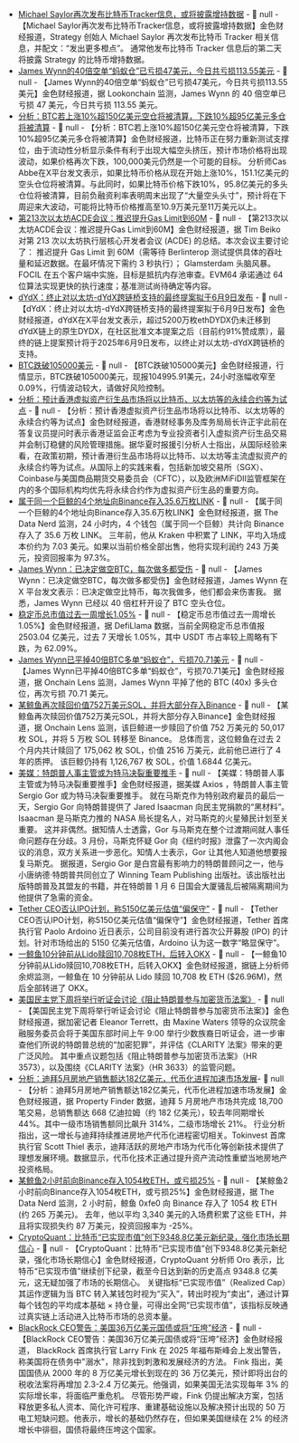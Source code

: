 - [Michael Saylor再次发布比特币Tracker信息，或将披露增持数据]() - 📰 null - 【Michael Saylor再次发布比特币Tracker信息，或将披露增持数据】金色财经报道，Strategy 创始人 Michael Saylor 再次发布比特币 Tracker 相关信息，并配文：“发出更多橙点”。 
通常他发布比特币 Tracker 信息后的第二天将披露 Strategy 的比特币增持数据。
- [James Wynn的40倍空单“蚂蚁仓”已亏损47美元，今日共亏损113.55美元](https://x.com/lookonchain/status/1931672924643369419) - 📰 null - 【James Wynn的40倍空单“蚂蚁仓”已亏损47美元，今日共亏损113.55美元】金色财经报道，据 Lookonchain 监测，James Wynn 的 40 倍空单已亏损 47 美元，今日共亏损 113.55 美元。
- [分析：BTC若上涨10%超150亿美元空仓将被清算，下跌10%超95亿美元多仓将被清算](https://cointelegraph.com/news/bitcoin-can-liquidate-15b-shorts-10-btc-price-uptick-data) - 📰 null - 【分析：BTC若上涨10%超150亿美元空仓将被清算，下跌10%超95亿美元多仓将被清算】金色财经报道，比特币正在努力重新测试支撑位，由于流动性分析显示条件有利于出现大幅空头挤压，预计市场价格将出现波动，如果价格再次下跌，100,000美元仍然是一个可能的目标。 
分析师Cas Abbe在X平台发文表示，如果比特币价格从现在开始上涨10%，151.1亿美元的空头仓位将被清算。与此同时，如果比特币价格下跌10%，95.8亿美元的多头仓位将被清算，目前负融资利率表明周末出现了“大量空头头寸”，预计将在下周迎来大波动，可能将比特币价格推高至10.9万美元至11万美元以上。
- [第213次以太坊ACDE会议：推迟提升Gas Limit到60M](https://ethereum-magicians.org/t/all-core-devs-execution-acde-213-june-5-2025/24414/5) - 📰 null - 【第213次以太坊ACDE会议：推迟提升Gas Limit到60M】金色财经报道，据 Tim Beiko 对第 213 次以太坊执行层核心开发者会议 (ACDE) 的总结。本次会议主要讨论了： 
推迟提升 Gas Limit 到 60M（需等待 Berlinterop 测试提供具体的吞吐量和延迟数据。在最坏情况下需约 3 秒执行）； 
Glamsterdam 头脑风暴。FOCIL 在五个客户端中实施，目标是抵抗内存池审查。EVM64 承诺通过 64 位算法实现更快的执行速度；基准测试尚待确定等内容。
- [dYdX：终止对以太坊-dYdX跨链桥支持的最终提案拟于6月9日发布](https://x.com/dYdX/status/1931652690762731660) - 📰 null - 【dYdX：终止对以太坊-dYdX跨链桥支持的最终提案拟于6月9日发布】金色财经报道，dYdX在X平台发文表示，超过5200万枚ethDYDX仍未迁移到dYdX链上的原生DYDX，在社区批准文本提案之后（目前约91%赞成票），最终的链上提案预计将于2025年6月9日发布，以终止对以太坊-dYdX跨链桥的支持。
- [BTC跌破105000美元]() - 📰 null - 【BTC跌破105000美元】金色财经报道，行情显示，BTC跌破105000美元，现报104995.91美元，24小时涨幅收窄至0.09%，行情波动较大，请做好风险控制。
- [分析：预计香港虚拟资产衍生品市场将以比特币、以太坊等的永续合约等为试点](https://www.chinatimes.net.cn/article/145579.html) - 📰 null - 【分析：预计香港虚拟资产衍生品市场将以比特币、以太坊等的永续合约等为试点】金色财经报道，香港财经事务及库务局局长许正宇此前在答复议员提问时表示香港证监会正考虑为专业投资者引入虚拟资产衍生品交易并会制订稳健的风险管理措施。据华夏时报援引分析人士指出，从国际经验来看，在政策初期，预计香港衍生品市场将以比特币、以太坊等主流虚拟资产的永续合约等为试点。从国际上的实践来看，包括新加坡交易所（SGX）、Coinbase与美国商品期货交易委员会（CFTC），以及欧洲MiFiDII监管框架在内的多个国际机构均优先将永续合约作为虚拟资产衍生品的重要方向。
- [属于同一个巨鲸的4个地址向Binance存入35.6万枚LINK](https://x.com/OnchainDataNerd/status/1931651182948385268) - 📰 null - 【属于同一个巨鲸的4个地址向Binance存入35.6万枚LINK】金色财经报道，据 The Data Nerd 监测，24 小时内，4 个钱包（属于同一个巨鲸）共计向 Binance 存入了 35.6 万枚 LINK。 
三年前，他从 Kraken 中积累了 LINK，平均入场成本价约为 7.03 美元。如果以当前价格全部出售，他将实现利润约 243 万美元，投资回报率为 97.3%。
- [James Wynn：已决定做空BTC，每次做多都受伤](https://x.com/JamesWynnReal/status/1931645313883742215) - 📰 null - 【James Wynn：已决定做空BTC，每次做多都受伤】金色财经报道，James Wynn 在 X 平台发文表示：已决定做空比特币，每次我做多，他们都会来伤害我。 
据悉，James Wynn 已经以 40 倍杠杆开设了 BTC 空头仓位。
- [稳定币总市值过去一周增长1.05%](https://defillama.com/stablecoins) - 📰 null - 【稳定币总市值过去一周增长1.05%】金色财经报道，据 DefiLlama 数据，当前全网稳定币总市值报 2503.04 亿美元，过去 7 天增长 1.05%，其中 USDT 市占率较上周略有下跌，为 62.09%。
- [James Wynn已平掉40倍BTC多单“蚂蚁仓”，亏损70.71美元](https://x.com/OnchainLens/status/1931645767158210895) - 📰 null - 【James Wynn已平掉40倍BTC多单“蚂蚁仓”，亏损70.71美元】金色财经报道，据 Onchain Lens 监测，James Wynn 平掉了他的 BTC (40x) 多头仓位，再次亏损 70.71 美元。
- [某鲸鱼再次赎回价值752万美元SOL，并将大部分存入Binance](https://x.com/OnchainLens/status/1931640001726759418) - 📰 null - 【某鲸鱼再次赎回价值752万美元SOL，并将大部分存入Binance】金色财经报道，据 Onchain Lens 监测，该巨鲸进一步赎回了价值 752 万美元的 50,017 枚 SOL，并将 5 万枚 SOL 转移至 Binance。 
总体而言，这位鲸鱼在过去 2 个月内共计赎回了 175,062 枚 SOL，价值 2516 万美元，此前他已进行了 4 年的质押。 
该巨鲸仍持有 1,126,767 枚 SOL，价值 1.6844 亿美元。
- [美媒：特朗普人事主管或为特马决裂重要推手](https://www.axios.com/2025/06/06/trump-musk-feud-nasa-white-house-aide) - 📰 null - 【美媒：特朗普人事主管或为特马决裂重要推手】金色财经报道，据美媒 Axios ，特朗普人事主管 Sergio Gor 或为特马决裂重要推手。 
就在马斯克作为特别政府雇员的最后一天，Sergio Gor 向特朗普提供了 Jared Isaacman 向民主党捐款的“黑材料”。Isaacman 是马斯克力推的 NASA 局长提名人，对马斯克的火星殖民计划至关重要。 
这并非偶然。据知情人士透露，Gor 与马斯克在整个过渡期间就人事任命问题存在分歧。3 月份，马斯克怀疑 Gor 向《纽约时报》泄露了一次内阁会议的消息，双方关系进一步恶化。知情人士表示，Gor 让其他人知道他想要报复马斯克。 
据报道，Sergio Gor 是白宫最有影响力的特朗普顾问之一，他与小唐纳德·特朗普共同创立了 Winning Team Publishing 出版社。该出版社出版特朗普及其盟友的书籍，并在特朗普 1 月 6 日国会大厦骚乱后被隔离期间为他提供了急需的资金。
- [​​Tether CEO否认IPO计划，称5150亿美元估值“偏保守”](https://x.com/Cointelegraph/status/1931637393569849570) - 📰 null - 【​​Tether CEO否认IPO计划，称5150亿美元估值“偏保守”】金色财经报道，Tether 首席执行官 Paolo Ardoino 近日表示，公司目前没有进行首次公开募股 (IPO) 的计划。针对市场给出的 5150 亿美元估值，Ardoino 认为这一数字“略显保守”。
- [一鲸鱼10分钟前从Lido赎回10,708枚ETH，后转入OKX](https://x.com/EmberCN/status/1931635270832783804) - 📰 null - 【一鲸鱼10分钟前从Lido赎回10,708枚ETH，后转入OKX】金色财经报道，据链上分析师余烬监测，一鲸鱼在 10 分钟前从 Lido 赎回 10,708 枚 ETH ($26.96M)，然后全部转进了 OKX。
- [美国民主党下周将举行听证会讨论《阻止特朗普参与加密货币法案》](https://www.cryptoinamerica.com/p/house-prepares-clarity-act-markup) - 📰 null - 【美国民主党下周将举行听证会讨论《阻止特朗普参与加密货币法案》】金色财经报道，据加密记者 Eleanor Terrett，由 Maxine Waters 领导的众议院金融服务委员会将于美国东部时间上午 9:00 举行少数族裔日听证会，进一步审查他们所说的特朗普总统的“加密犯罪”，并评估《CLARITY 法案》带来的更广泛风险。 
其中重点议题包括《阻止特朗普参与加密货币法案》（HR 3573），以及围绕《CLARITY 法案》（HR 3633）的监管问题。
- [分析：迪拜5月房地产销售额达182亿美元，代币化进程加速市场发展​](https://cointelegraph.com/news/dubai-real-estate-sales-tokenization-boom-may-2025) - 📰 null - 【分析：迪拜5月房地产销售额达182亿美元，代币化进程加速市场发展​】金色财经报道，据  Property Finder 数据，迪拜 5 月房地产市场共完成 18,700 笔交易，总销售额达 668 亿迪拉姆（约 182 亿美元），较去年同期增长 44%。其中一级市场销售额同比飙升 314%，二级市场增长 21%。 
行业分析指出，这一增长与迪拜持续推进房地产代币化进程密切相关。Tokinvest 首席执行官 Scott Thiel 表示，迪拜活跃的房地产市场为代币化等创新技术提供了理想发展环境。数据显示，代币化技术正通过提升资产流动性重塑当地房地产投资格局。
- [某鲸鱼2小时前向Binance存入1054枚ETH，或亏损25%](https://x.com/OnchainDataNerd/status/1931629406793199904) - 📰 null - 【某鲸鱼2小时前向Binance存入1054枚ETH，或亏损25%】金色财经报道，据 The Data Nerd 监测，2 小时前，鲸鱼 0xfe0 向 Binance 存入了 1054 枚 ETH (约 265 万美元)。 
去年，他以平均 3,340 美元的入场费积累了这些 ETH，并且将实现损失约 87 万美元，投资回报率为 -25%。
- [CryptoQuant：比特币“已实现市值”创下9348.8亿美元新纪录，强化市场长期信心](https://x.com/cryptoquant_com/status/1931628130382356902) - 📰 null - 【CryptoQuant：比特币“已实现市值”创下9348.8亿美元新纪录，强化市场长期信心】金色财经报道，CryptoQuant 分析师 Oro 表示，比特币“已实现市值”继续创下纪录，截至今日达到新的历史高点 9348.8 亿美元，这无疑加强了市场的长期信心。 
关键指标“已实现市值”（Realized Cap）其运作逻辑为当 BTC 转入某钱包时视为“买入”，转出时视为“卖出”，通过计算每个钱包的平均成本基础 × 持仓量，可得出全网“已实现市值”，该指标反映通过真实链上活动进入比特币市场的总资本量。
- [BlackRock CEO警告：美国36万亿美元国债或将“压垮”经济](https://dailyhodl.com/2025/06/08/billionaire-blackrock-ceo-larry-fink-warns-36000000000000-debt-will-overwhelm-america-unless-stellar-economic-growth-achieved/) - 📰 null - 【BlackRock CEO警告：美国36万亿美元国债或将“压垮”经济】金色财经报道， BlackRock 首席执行官 Larry Fink 在 2025 年福布斯峰会上发出警告，称美国将在债务中"溺水"，除非找到刺激和发展经济的方法。 
Fink 指出，美国国债从 2000 年的 8 万亿美元增长到现在的 36 万亿美元，预计即将出台的税收法案将再增加 2.3-2.4 万亿美元。他强调，如果美国无法实现每年 3% 的实际增长率，将面临严重危机。 
尽管形势严峻，Fink 仍提出解决方案，包括释放更多私人资本、简化许可程序、重建基础设施以及解决预计出现的 50 万电工短缺问题。他表示，增长的基础仍然存在，但如果美国继续在 2% 的经济增长中徘徊，国债将最终压垮这个国家。
